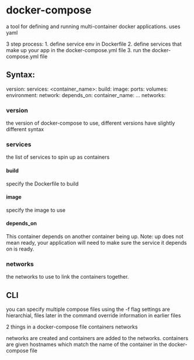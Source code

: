 # docker-compose

a tool for defining and running multi-container docker applications.
uses yaml

3 step process:
	1. define service env in Dockerfile
	2. define services that make up your app in the docker-compose.yml file
	3. run the docker-compose.yml file
	
## Syntax:

version:
services:
	<container_name>:
		build:
		image:
		ports:
		volumes:
		environment:
		network:
		depends_on:
		container_name:
		...
networks:

### version

the version of docker-compose to use, different versions have slightly different syntax

### services

the list of services to spin up as containers 

#### build

specify the Dockerfile to build

#### image

specify the image to use

#### depends_on

This container depends on another container being up.
Note: up does not mean ready, your application will need to make sure the service it depends on is ready.

### networks

the networks to use to link the containers together.

## CLI

you can specify multiple compose files using the -f flag
settings are hierarchial, files later in the command override information in earlier files

2 things in a docker-compose file
	containers
	networks

networks are created and containers are added to the networks.
containers are given hostnames which match the name of the container in the docker-compose file